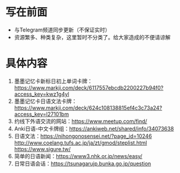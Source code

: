 # 写在前面

* 与Telegram频道同步更新（不保证实时）
* 资源繁多、种类复杂，这里暂时不分类了。给大家造成的不便请谅解

# 具体内容

1. 墨墨记忆卡新标日初上单词卡牌：https://www.markji.com/deck/6117557ebcdb2200227b94f0?access_key=kwz1g4yl
2. 墨墨记忆卡日语文法卡牌：https://www.markji.com/deck/624c108138815ef4c3c73a24?access_key=l27101bm
3. 约线下外语交流的网站：https://www.meetup.com/find/
4. Anki日语-中文卡牌组：https://ankiweb.net/shared/info/34073638
5. 日语文法：https://nihongonosensei.net/?page_id=10246
   http://www.coelang.tufs.ac.jp/ja/zt/gmod/steplist.html
   https://www.sigure.tw/
6. 简单的日语新闻：https://www3.nhk.or.jp/news/easy/
7. 日常日语会话：https://tsunagarujp.bunka.go.jp/question
